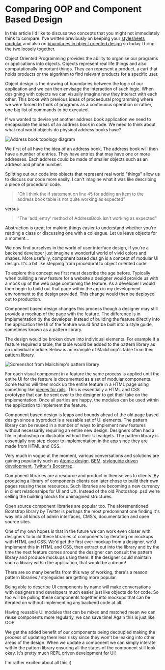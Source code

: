 # Comparing OOP and Component Based Design

In this article I'd like to discuss two concepts that you might not immediately
think to compare. I've written previously on keeping your
[stylesheets modular][stylesheet-modularity-post] and also on
[boundaries in object oriented design][oop-post] so today I bring the two
loosely together.

Object Oriented Programming provides the ability to organise our programs
or applications into objects. Objects represent real life things and also
computationally important things. They can represent a product, a cart that
holds products or the algorithm to find relevant products for a specific user.

Object design is the drawing of boundaries between the logic of our
application and we can then envisage the interaction of such logic. When
designing with objects we can visually imagine how they interact with each
other. This broke with previous ideas of proceedural programming where we were
forced to think of programs as a continuous operation or rather, one big list of
commands to be executed.

If we wanted to devise yet another address book application we need to
encapsulate the ideas of an address book in code. We need to think about what
real world objects do physical address books have?

![Address book topology diagram](https://dl.dropboxusercontent.com/s/cnch9wakyq5ng3n/address_book_topology.png?dl=0)

We first of all have the idea of an address book. The address book will then
have a number of entries. They have entries that may have one or
more addresses. Each address could be made of smaller objects such as an
address and phone number.

Splitting out our code into objects that represent real world "things" allow us
to discuss our code more easily. I can't imagine what it was like describing
a piece of procedural code.

> "Oh I think the if statement on line 45 for adding an item to the address book
> table is not quite working as expected"

versus

> "The 'add_entry' method of AddressBook isn't working as expected"

Abstraction is great for making things easier to understand whether you're
reading a class or discussing one with a colleague. Let us leave objects for
a moment...

We now find ourselves in the world of user interface design, if you're a backend
developer just imagine a wonderful world of vivid colors and shapes. More
usefully, component based design is a concept of modular UI design. It's a bit
like stepping from procedural to object oriented code.

To explore this concept we first must describe the age before. Typically when
building a new feature for a website a designer would provide us with a mock up
of the web page containing the feature. As a developer I would then begin to
build out that page within the app in my development environment to the design
provided. This change would then be deployed out to production.

Component based design changes this process though a designer may still provide
a mockup of the page with the feature. The difference is in implementation by
the developer. Instead of building the feature directly into the application
the UI of the feature would first be built into a style guide, sometimes known
as a pattern library.

The design would be broken down into individual elements. For example if a
feature required a table, the table would be added to the pattern library as
an individual module. Below is an example of Mailchimp's table from their
[pattern library](http://ux.mailchimp.com/patterns/tables).

![Screenshot from Mailchimp's pattern library](https://dl.dropboxusercontent.com/s/eoiy4z43qq1442u/Screenshot%202015-09-29%2012.53.22.png?dl=0)

For each visual component in a feature the same process is applied until the
entire UI for the feature is documented as a set of modular components. Some
teams will then mock up the entire feature in a HTML page using something like
[pieces for rails](https://github.com/drpheltright/pieces). This is essentially
a HTML and CSS prototype that can be sent over to the designer to get their
take on the implementation. Once all parties are happy, the modules can be used
within the application to implement the feature.

Component based design is leaps and bounds ahead of the old page based design
since a byproduct is a reusable set of UI elements. The pattern library can be
reused in a number of ways to implement new features without necessarily
requiring an entire new design. Designers often had a file in photoshop or
illustrator without their UI widgets. The pattern library is essentially one
step closer to implementation in the app since they are made from HTML and CSS.

Very much in vogue at the moment, various conversations and solutions are
gaining popularity such as [Atomic design][atomic-design], [BEM][BEM],
[styleguide driven development][sdd], [Twitter's Bootstrap][twitter-bootstrap].

Component libraries are a resource and product in themselves to clients. By
producing a library of components clients can later chose to build their own
pages reusing these resources. Such libraries are becoming a new currency in
client relationships for UI and UX. Instead of the old Photoshop .psd we're
selling the building blocks for unimagined structures.

Open source component libraries are popular too. The aforementioned Bootstrap
library by Twitter is perhaps the most predominant one finding it's way into
all kinds of admin interfaces, CMS's, documentation and open source sites.

One of my own hopes is that in the future we can work even closer with designers
to build these libraries of components by iterating on mockups with HTML and
CSS. We'd get the first ever mockup from a designer, we'd implement this in
HTML and CSS, then extract out into the library and by the time the next feature
comes around the designer can consult the pattern library and produce mockups
using them. If the designer could maintain such a library within the application,
that would be a dream!

There are so many benefits from this way of working, there's a reason pattern
libraries / styleguides are getting more popular.

Being able to describe UI components by name will make conversations with
designers and developers much easier just like objects do for code. So too
will be pulling these components together into mockups that can be iterated on
without implementing any backend code at all.

Having reusable UI modules that can be mixed and matched mean we can reuse
components more regularly, we can save time! Again this is just like OOP.

We get the added benefit of our components being decoupled making the process
of updating them less risky since they won't be leaking into other areas of
the design. When we update a component we can simply interate within the
pattern library ensuring all the states of the component still look okay. It's
pretty much REPL driven development for UI!

I'm rather excited about all this :)

[stylesheet-modularity-post]: https://www.madetech.com/news/rules-for-stylesheet-modularity
[oop-post]: https://www.madetech.com/news/boundaries-in-object-oriented-design
[atomic-design]: http://bradfrost.com/blog/post/atomic-web-design/
[BEM]: http://getbem.com/introduction/
[sdd]: http://www.smashingmagazine.com/2015/03/automating-style-guide-driven-development/
[twitter-bootstrap]: http://getbootstrap.com/
